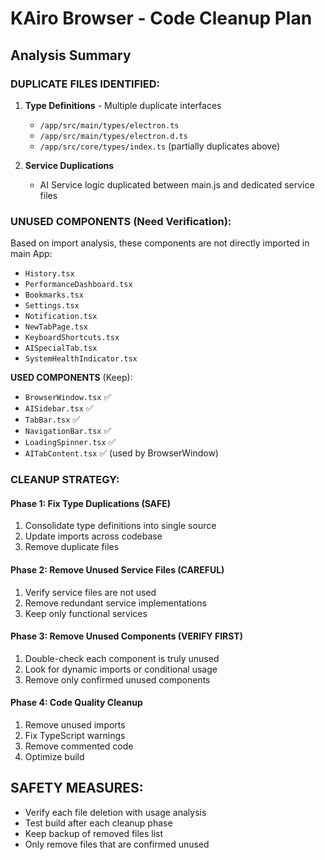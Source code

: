 # KAiro Browser - Code Cleanup Plan

## Analysis Summary

### DUPLICATE FILES IDENTIFIED:
1. **Type Definitions** - Multiple duplicate interfaces
   - `/app/src/main/types/electron.ts` 
   - `/app/src/main/types/electron.d.ts`
   - `/app/src/core/types/index.ts` (partially duplicates above)

2. **Service Duplications**
   - AI Service logic duplicated between main.js and dedicated service files

### UNUSED COMPONENTS (Need Verification):
Based on import analysis, these components are not directly imported in main App:
- `History.tsx`
- `PerformanceDashboard.tsx`
- `Bookmarks.tsx`
- `Settings.tsx`
- `Notification.tsx`
- `NewTabPage.tsx`
- `KeyboardShortcuts.tsx`
- `AISpecialTab.tsx` 
- `SystemHealthIndicator.tsx`

**USED COMPONENTS** (Keep):
- `BrowserWindow.tsx` ✅
- `AISidebar.tsx` ✅
- `TabBar.tsx` ✅
- `NavigationBar.tsx` ✅
- `LoadingSpinner.tsx` ✅
- `AITabContent.tsx` ✅ (used by BrowserWindow)

### CLEANUP STRATEGY:

#### Phase 1: Fix Type Duplications (SAFE)
1. Consolidate type definitions into single source
2. Update imports across codebase
3. Remove duplicate files

#### Phase 2: Remove Unused Service Files (CAREFUL)
1. Verify service files are not used
2. Remove redundant service implementations
3. Keep only functional services

#### Phase 3: Remove Unused Components (VERIFY FIRST)
1. Double-check each component is truly unused
2. Look for dynamic imports or conditional usage
3. Remove only confirmed unused components

#### Phase 4: Code Quality Cleanup
1. Remove unused imports
2. Fix TypeScript warnings
3. Remove commented code
4. Optimize build

## SAFETY MEASURES:
- Verify each file deletion with usage analysis
- Test build after each cleanup phase
- Keep backup of removed files list
- Only remove files that are confirmed unused